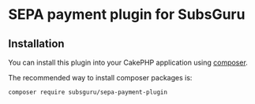 # SEPA payment plugin for SubsGuru

## Installation

You can install this plugin into your CakePHP application using [composer](http://getcomposer.org).

The recommended way to install composer packages is:

```
composer require subsguru/sepa-payment-plugin
```
